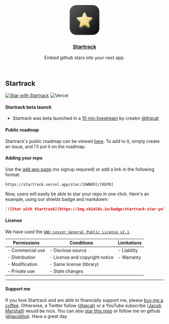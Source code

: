 
<p align="center">
  <a href="https://startrack.vercel.app">
    <img src="./public/logo.png" height="96">
    <h3 align="center">Startrack</h3>
  </a>
</p>

<p align="center">
  Embed github stars into your next app.
</p>

<br />

## Startrack

[![Star with Startrack](https://img.shields.io/badge/startrack-star-yellow)](https://startrack.vercel.app/star/jacobhq/startrack)
![Vercel](https://vercelbadge.vercel.app/api/jacobhq/startrack)

#### Startrack beta launch
- Startrack was beta launched in a [10 min livestream](https://www.youtube.com/watch?v=_ymQsetuz_Q) by creator [@jhqcat](https://twitter.com/jhqcat)

#### Public roadmap
Startrack's public roadmap can be viewed [here](https://github.com/users/jacobhq/projects/1). To add to it, simply create an issue, and I'll put it on the roadmap.

#### Adding your repo
Use the [add app page](https://startrack.vercel.app/add-app) (no signup required) or add a link in the following format:
```
https://startrack.vercel.app/star/[OWNER]/[REPO]
```
Now, users will easily be able to star your repo in one click. Here's an example, using our shields badge and markdown:
```md
[![Star with Startrack](https://img.shields.io/badge/startrack-star-yellow)](https://startrack.vercel.app/star/jacobhq/startrack)
```

#### License
We have used the [`GNU Lesser General Public License v2.1`](https://choosealicense.com/licenses/lgpl-2.1/).

| Permissions      | Conditions                     | Limitations            |
|------------------|--------------------------------|------------------------|
| - Commercial use | - Disclose source              | - Liability            |
| - Distribution   | - License and copyright notice | - Warranty             |
| - Modification   | - Same license (library)       |                        |
| - Private use    | - State changes                |                        |

---

#### Support me
If you love Startrack and are able to financially support me, please [buy me a coffee](https://buymeacoffee.com/jem). Otherwise, a Twitter follow ([@jqcat](https://twitter.com/intent/follow?screen_name=jhqcat)) or a YouTube subscribe ([Jacob Marshall](https://www.youtube.com/channel/UChXCa0OuD-HYr3QAESK434g)) would be nice. You can also [star this repo](https://startrack.vercel.app/star/jacobhq/startrack) or follow me on github ([@jacobhq](https://github.com/jacobhq)). Have a great day.
